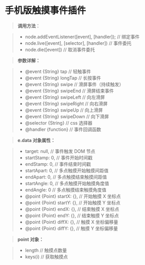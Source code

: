 手机版触摸事件插件
===========

>**调用方法**：

> - node.addEventListener([event], [handler]);            //  绑定事件
> - node.live([event], [selector], [handler])             //  事件委托
> - node.die([event])                                     //  取消事件委托

>**参数详解：**

> - @event {String} tap                // 轻触事件
> - @event {String} longTap            // 长按事件
> - @event {String} swipe              // 滑屏事件（持续触发）
> - @event {String} swipeEnd           // 滑屏结束事件
> - @event {String} swipeLeft          // 向左滑屏
> - @event {String} swipeRight         // 向右滑屏
> - @event {String} swipeUp            // 向上滑屏
> - @event {String} swipeDown          // 向下滑屏
> - @selector {String}                 // css 选择器
> - @handler {function}                // 事件回调函数

>**e.data 对象属性：**

> - target: null,                     // 事件触发 DOM 节点
> - startStamp: 0,                    // 事件开始时间戳
> - endStamp: 0,                      // 事件结束时间戳
> - startApart: 0,                    // 多点触摸开始触摸间距值
> - endApart: 0,                      // 多点触摸结束触摸间距值
> - startAngle: 0,                    // 多点触摸开始触摸角度值
> - endAngle: 0                       // 多点触摸结束触摸角度值
> - @point {Point} startX: {},        // 开始触摸 X 坐标点
> - @point {Point} startY: {},        // 开始触摸 Y 坐标点
> - @point {Point} endX: {},          // 结束触摸 X 坐标点
> - @point {Point} endY: {},          // 结束触摸 Y 坐标点
> - @point {Point} diffX: {},         // 触摸 X 坐标偏移量
> - @point {Point} diffY: {},         // 触摸 Y 坐标偏移量

>**point 对象：**

> - length                            // 触摸点数量
> - keys(i)                           // 获取触摸点